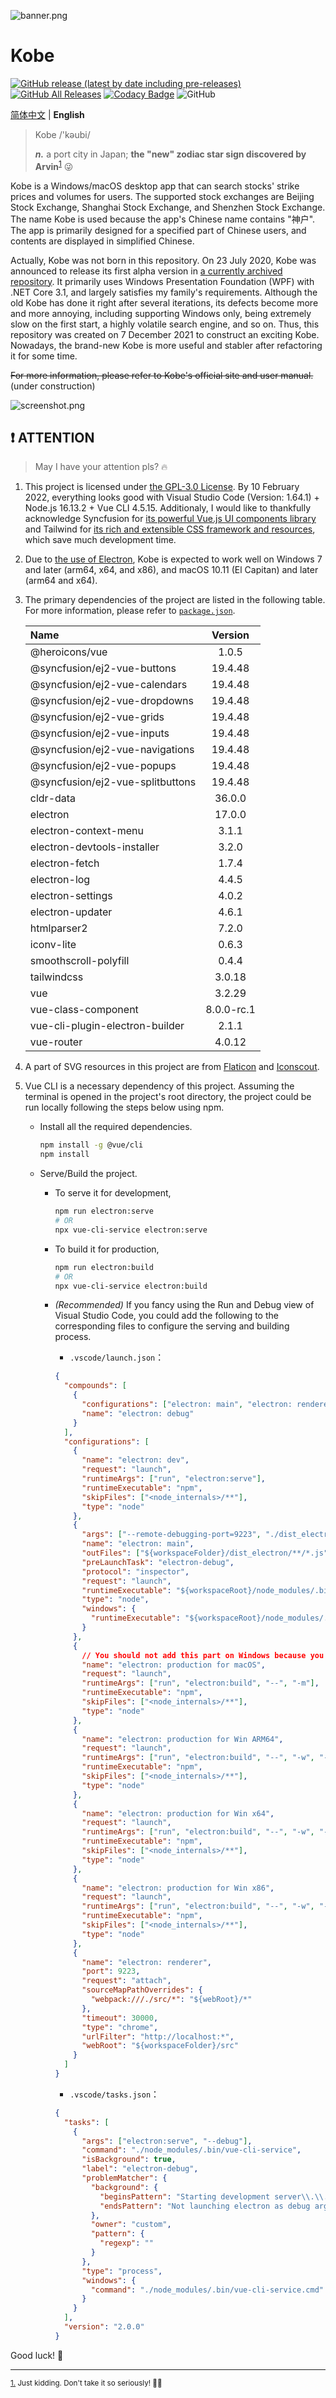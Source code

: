 ![banner.png](./img_README/banner.png)

# Kobe

[![GitHub release (latest by date including pre-releases)](https://img.shields.io/github/v/release/ArvinZJC/Kobe?include_prereleases)](../../releases)
[![GitHub All Releases](https://img.shields.io/github/downloads/ArvinZJC/Kobe/total)](../../releases)
[![Codacy Badge](https://app.codacy.com/project/badge/Grade/a280d86eb52342a0a141e3421f902428)](https://www.codacy.com/gh/ArvinZJC/Kobe/dashboard?utm_source=github.com&utm_medium=referral&utm_content=ArvinZJC/Kobe&utm_campaign=Badge_Grade)
![GitHub](https://img.shields.io/github/license/ArvinZJC/Kobe)

[简体中文](./README-zhCN.md) | **English**

> Kobe /'kəubi/
>
> **_n._** a port city in Japan; **the "new" zodiac star sign discovered by Arvin**<sup id="source1">[1](#footnote1)</sup> 😜

Kobe is a Windows/macOS desktop app that can search stocks' strike prices and volumes for users. The supported stock exchanges are Beijing Stock Exchange, Shanghai Stock Exchange, and Shenzhen Stock Exchange. The name Kobe is used because the app's Chinese name contains "神户". The app is primarily designed for a specified part of Chinese users, and contents are displayed in simplified Chinese.

Actually, Kobe was not born in this repository. On 23 July 2020, Kobe was announced to release its first alpha version in [a currently archived repository](https://github.com/ArvinZJC/ShSzStockHelper-Windows). It primarily uses Windows Presentation Foundation (WPF) with .NET Core 3.1, and largely satisfies my family's requirements. Although the old Kobe has done it right after several iterations, its defects become more and more annoying, including supporting Windows only, being extremely slow on the first start, a highly volatile search engine, and so on. Thus, this repository was created on 7 December 2021 to construct an exciting Kobe. Nowadays, the brand-new Kobe is more useful and stabler after refactoring it for some time.

~~For more information, please refer to Kobe's official site and user manual.~~ (under construction)

![screenshot.png](./img_README/screenshot.png)

## ❗ ATTENTION

> May I have your attention pls? 🔥

1. This project is licensed under [the GPL-3.0 License](./LICENSE). By 10 February 2022, everything looks good with Visual Studio Code (Version: 1.64.1) + Node.js 16.13.2 + Vue CLI 4.5.15. Additionaly, I would like to thankfully acknowledge Syncfusion for [its powerful Vue.js UI components library](https://www.syncfusion.com/vue-ui-components) and Tailwind for [its rich and extensible CSS framework and resources](https://tailwindcss.com/resources), which save much development time.
2. Due to [the use of Electron](https://www.electronjs.org/docs/latest/tutorial/support#supported-platforms), Kobe is expected to work well on Windows 7 and later (arm64, x64, and x86), and macOS 10.11 (El Capitan) and later (arm64 and x64).
3. The primary dependencies of the project are listed in the following table. For more information, please refer to [`package.json`](./package.json).

   | Name                             |  Version   |
   | :------------------------------- | :--------: |
   | @heroicons/vue                   |   1.0.5    |
   | @syncfusion/ej2-vue-buttons      |  19.4.48   |
   | @syncfusion/ej2-vue-calendars    |  19.4.48   |
   | @syncfusion/ej2-vue-dropdowns    |  19.4.48   |
   | @syncfusion/ej2-vue-grids        |  19.4.48   |
   | @syncfusion/ej2-vue-inputs       |  19.4.48   |
   | @syncfusion/ej2-vue-navigations  |  19.4.48   |
   | @syncfusion/ej2-vue-popups       |  19.4.48   |
   | @syncfusion/ej2-vue-splitbuttons |  19.4.48   |
   | cldr-data                        |   36.0.0   |
   | electron                         |   17.0.0   |
   | electron-context-menu            |   3.1.1    |
   | electron-devtools-installer      |   3.2.0    |
   | electron-fetch                   |   1.7.4    |
   | electron-log                     |   4.4.5    |
   | electron-settings                |   4.0.2    |
   | electron-updater                 |   4.6.1    |
   | htmlparser2                      |   7.2.0    |
   | iconv-lite                       |   0.6.3    |
   | smoothscroll-polyfill            |   0.4.4    |
   | tailwindcss                      |   3.0.18   |
   | vue                              |   3.2.29   |
   | vue-class-component              | 8.0.0-rc.1 |
   | vue-cli-plugin-electron-builder  |   2.1.1    |
   | vue-router                       |   4.0.12   |

4. A part of SVG resources in this project are from [Flaticon](https://www.flaticon.com/packs/font-awesome) and [Iconscout](https://iconscout.com/).
5. Vue CLI is a necessary dependency of this project. Assuming the terminal is opened in the project's root directory, the project could be run locally following the steps below using npm.

   - Install all the required dependencies.

     ```sh
     npm install -g @vue/cli
     npm install
     ```

   - Serve/Build the project.

     - To serve it for development,

       ```sh
       npm run electron:serve
       # OR
       npx vue-cli-service electron:serve
       ```

     - To build it for production,

       ```sh
       npm run electron:build
       # OR
       npx vue-cli-service electron:build
       ```

     - _(Recommended)_ If you fancy using the Run and Debug view of Visual Studio Code, you could add the following to the corresponding files to configure the serving and building process.

       - `.vscode/launch.json`：

       ```JSON
       {
         "compounds": [
           {
             "configurations": ["electron: main", "electron: renderer"],
             "name": "electron: debug"
           }
         ],
         "configurations": [
           {
             "name": "electron: dev",
             "request": "launch",
             "runtimeArgs": ["run", "electron:serve"],
             "runtimeExecutable": "npm",
             "skipFiles": ["<node_internals>/**"],
             "type": "node"
           },
           {
             "args": ["--remote-debugging-port=9223", "./dist_electron"],
             "name": "electron: main",
             "outFiles": ["${workspaceFolder}/dist_electron/**/*.js"],
             "preLaunchTask": "electron-debug",
             "protocol": "inspector",
             "request": "launch",
             "runtimeExecutable": "${workspaceRoot}/node_modules/.bin/electron",
             "type": "node",
             "windows": {
               "runtimeExecutable": "${workspaceRoot}/node_modules/.bin/electron.cmd"
             }
           },
           {
             // You should not add this part on Windows because you cannot build macOS desktop apps on Windows.
             "name": "electron: production for macOS",
             "request": "launch",
             "runtimeArgs": ["run", "electron:build", "--", "-m"],
             "runtimeExecutable": "npm",
             "skipFiles": ["<node_internals>/**"],
             "type": "node"
           },
           {
             "name": "electron: production for Win ARM64",
             "request": "launch",
             "runtimeArgs": ["run", "electron:build", "--", "-w", "--arm64"],
             "runtimeExecutable": "npm",
             "skipFiles": ["<node_internals>/**"],
             "type": "node"
           },
           {
             "name": "electron: production for Win x64",
             "request": "launch",
             "runtimeArgs": ["run", "electron:build", "--", "-w", "--x64"],
             "runtimeExecutable": "npm",
             "skipFiles": ["<node_internals>/**"],
             "type": "node"
           },
           {
             "name": "electron: production for Win x86",
             "request": "launch",
             "runtimeArgs": ["run", "electron:build", "--", "-w", "--ia32"],
             "runtimeExecutable": "npm",
             "skipFiles": ["<node_internals>/**"],
             "type": "node"
           },
           {
             "name": "electron: renderer",
             "port": 9223,
             "request": "attach",
             "sourceMapPathOverrides": {
               "webpack:///./src/*": "${webRoot}/*"
             },
             "timeout": 30000,
             "type": "chrome",
             "urlFilter": "http://localhost:*",
             "webRoot": "${workspaceFolder}/src"
           }
         ]
       }
       ```

       - `.vscode/tasks.json`：

       ```JSON
       {
         "tasks": [
           {
             "args": ["electron:serve", "--debug"],
             "command": "./node_modules/.bin/vue-cli-service",
             "isBackground": true,
             "label": "electron-debug",
             "problemMatcher": {
               "background": {
                 "beginsPattern": "Starting development server\\.\\.\\.",
                 "endsPattern": "Not launching electron as debug argument was passed\\."
               },
               "owner": "custom",
               "pattern": {
                 "regexp": ""
               }
             },
             "type": "process",
             "windows": {
               "command": "./node_modules/.bin/vue-cli-service.cmd"
             }
           }
         ],
         "version": "2.0.0"
       }
       ```

Good luck! 💖

---

<sub id="footnote1">[1.](#source1) Just kidding. Don't take it so seriously! 👮‍♂️</sub>
